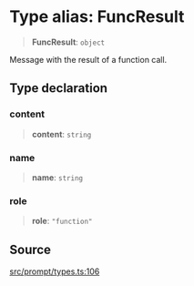 # Type alias: FuncResult

> **FuncResult**: `object`

Message with the result of a function call.

## Type declaration

### content

> **content**: `string`

### name

> **name**: `string`

### role

> **role**: `"function"`

## Source

[src/prompt/types.ts:106](https://github.com/dexaai/llm-tools/blob/5a38bb8/src/prompt/types.ts#L106)

